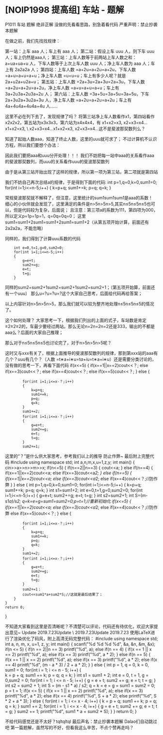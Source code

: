 # [NOIP1998 提高组] 车站 - 题解

P1011 车站 题解  绝非正解
没做的先看看思路，别急着看代码
严重声明：禁止抄袭本题解


在做之前，我们先找找规律：


第一站：上车 aaa 人；车上有 aaa 人；
第二站：假设上车 uuu 人，则下车 uuu 人；车上仍然是aaa人；
第三站：上车人数等于前两站上车人数之和：a+ua+ua+u 人，下车人数等于上次上车人数 uuu 人；净上车人数为 aaa 人；车上有 2a2a2a 人；
第四站：上车人数 =a+2u=a+2u=a+2u，下车人数 =a+u=a+u=a+u；净上车人数 =u=u=u；车上有多少人呢？就是 2a+u2a+u2a+u；
第五站：上车人数 =2a+3u=2a+3u=2a+3u，下车人数 =a+2u=a+2u=a+2u，净上车人数 =a+u=a+u=a+u；车上有 3a+2u3a+2u3a+2u 人；
第六站：上车人数 =3a+5u=3a+5u=3a+5u，下车 2a+3u2a+3u2a+3u 人，净上车人数 =a+2u=a+2u=a+2u；车上有 4a+4u4a+4u4a+4u 人……

这里不必在列下去了，发现规律了吗？
将第三站净上车人数看作x1，第四站看作x2x2x2，第五站为x3x3x3，第六站为x4x4x4，有 x1+x2=x3, x2+x3=x4…x1+x2=x3, \ x2+x3=x4…x1+x2=x3, x2+x3=x4…这不是斐波那契数列么？

知道了起始人数aaa，知道了终止人数，这里的uuu就可求了；
不过计算机不认识方程，所以我们要想个办法：


因此我们要把aaa和uuu分开处理！！！
我们不妨把每一站中aaa的关系看作aaa的斐波那契数列，而uuu的关系看作uuu的斐波那契数列

由于是从第三站开始出现了这样的规律，所以第一项为第三站，第二项就是第四站

我们不妨自己再次总结a的规律，于是得到下面的代码:
		int p=1,q=0,k=0,sum1=0;
		for(int i=1;i<=n-5;i++)
		{
			k=p+q;
			sum1+=k;
			p=q;
			q=k;
		}

常规斐波那契就不解释了，但注意，这里统计的sum1sum1sum1是aaa的系数！
细心的小伙伴就会发现了，这里满足的条件是n>5n>5n>5,其实n≤5n≤5n≤5也可以，但是代码较为复杂，后面说；
且注意：第三项a的系数为111，第四项为000，所以定义p=1p=1p=1，q=0q=0q=0；
这里 sum1=sum1+2sum1=sum1+2sum1=sum1+2（从第五项开始计算，前面还有2a2a2a，不能忽略）

同样的，我们得到了计算uuu系数的代码

		int e=0,t=1,g=0,sum2=0;
		for(int i=1;i<=n-5;i++)
		{
			g=e+t;
			sum2+=g;
			e=t;
			t=g;
		}

同样的sum2=sum2+1sum2=sum2+1sum2=sum2+1；（第五项开始算，前面还有一个uuu）
那么u=?u=?u=?这个大家自己思考，后面给代码再给答案；


以上内容针对n>5n>5n>5，那么我们就可以较为整齐地处理n≤5n≤5n≤5的情况了。

这个如何处理？
大家思考一下，根据我们列出的上面的式子，车站数是肯定≥2≥2≥2的，车最少要经过两站。那么无论n=2n=2n=2还是333，输出的不都是aaa么？后面的大家自己推理；


那么对于n≤5n≤5n≤5也讨论完了，对于n>5n>5n>5呢？


这时又与xxx有关了，根据上面推导的斐波那契数列的规律，那到第xxx站的aaa有几个？uuu有几个？（人数 =t∗a+i∗u=t*a+i*u=t∗a+i∗u）还是需要分类讨论的，没有做的思考一下，再看下面代码
if(x<=5)
		{
			if(x==1||x==2)cout<<？;
			else if(x==3)cout<<？;
			else if(x==4)cout<<？;
			else if(x==5)cout<<？;
		}
		else
		{
			
			for(int i=1;i<=x-？;i++)
			{
				k=p+q;
				sum1+=k;
				p=q;
				q=k;
			}
			sum1+=2;
			for(int i=1;i<=x-？;i++)
			{
				g=e+t;
				sum2+=g;
				e=t;
				t=g;
			}
			sum2+=1;

这里的“？”是什么供大家思考，参考我们以上的推导
防止作弊~
最后附上完整代码
#include<iostream>
using namespace std;
int a,n,m,x,u=1,z,y;
int main()
{
	cin>>a>>n>>m>>x;
	if(n<=5)
	{
		if(n==2||n==3)
		{
			cout<<a;
		}
		else if(n==4)
		{
			if(x==1||x==2)cout<<a;
			else if(x==3)cout<<a*2;
		}
		else if(n==5)
		{
			if(x==1||x==2)cout<<a;
			else if(x==3)cout<<a*2;
			else if(x==4)cout<<？;//防作弊
		}
	}
	else
	{
		int p=1,q=0,k=0,sum1=0;
		for(int i=1;i<=n-5;i++)
		{
			k=p+q;
			sum1+=k;
			p=q;
			q=k;
		}
		int s1=sum1+2;
		int e=0,t=1,g=0,sum2=0;
		for(int i=1;i<=n-5;i++)
		{
			g=e+t;
			sum2+=g;
			e=t;
			t=g;
		}
		int s2=sum2+1;
		int S=(m-s1*a)/s2;
		q=k=e=g=sum1=sum2=0;p=t=1;//重新初始化
		if(x<=5)
		{
			if(x==1||x==2)cout<<a;
			else if(x==3)cout<<a*2;
			else if(x==4)cout<<？;//防作弊
			else if(x==5)cout<<？;
		}
		else
		{
			
			for(int i=1;i<=x-？;i++)
			{
				k=p+q;
				sum1+=k;
				p=q;
				q=k;
			}
			sum1+=2;
			for(int i=1;i<=x-？;i++)
			{
				g=e+t;
				sum2+=g;
				e=t;
				t=g;
			}
			sum2+=1；
  			cout<<sum1*a+sum2*S;//这就是最后结果了；
		}
	}
	return 0;
} 

不知道大家看到这里是否清晰呢？不清楚可以评论，代码还有待优化，欢迎大家提出意见~
Update 2019.7.23Update \ 2019.7.23Update 2019.7.23
使用LaTeX进行了渲染优化了码风，附上高清无码完整代码：
    #include<cstdio>
    using namespace std;
    int a, n, m, x, u=1, z, y;
    int main()
    {
        scanf("%d %d %d %d", &a, &n, &m, &x); 
        if(n <= 5) {
            if(n == 2||n == 3)
                printf("%d", a);
            else if(n == 4) {
                if(x == 1 || x == 2) printf("%d", a);
                else if(x == 3) printf("%d", a * 2);
            }
            else if(n == 5) {
                if(x == 1 || x == 2) printf("%d", a);
                else if(x == 3) printf("%d", a * 2);
                else if(x == 4) 
                    printf("%d", (m - a * 3) / 2 + a * 2);
            }
        }
        else {
            int p = 1, q = 0, k = 0, sum1 = 0;
            for(int i = 1; i <= n - 5; i++) { 	
                k = p + q;
                sum1 += k;
                p = q;
                q = k;
            }
            int s1 = sum1 + 2;
            int e = 0, t = 1, g = 0,sum2 = 0;
            for(int i = 1; i <= n - 5; i++) {
                g = e + t;
                sum2 += g;
                e = t;
                t = g;
            }
            int s2 = sum2 + 1;
            int S = (m - s1 * a) / s2;
            q = k = e = g = sum1 = sum2 = 0;
            p = t = 1;
            if(x <= 5) {
                if(x == 1 || x == 2) printf("%d", a);
                else if(x == 3)  printf("%d", a * 2);
                else if(x == 4) printf("%d", S + a * 2);
                else printf("%d", S * 2 + a * 3);
            }
            else {
                for(int i = 1; i <= x - 4; i++) {
                    k = p + q;
                    sum1 += k;
                    p = q;
                    q = k;
                }
                sum1 += 2;
                for(int i = 1; i <= x - 4; i++) {
                    g = e + t;
                    sum2 += g;
                    e = t;
                    t = g;
                }
                sum2 += 1;
                printf("%d", sum1 * a + sum2 * S);
            }
        }
        return 0;
    } 

不给代码感觉还是不太好？tqltqltql
最后声名：禁止抄袭本题解
Dalao们自动跳过吧 第一篇题解，虽然写的不好，但看我这么辛苦，不点个赞再走吗？
 